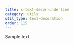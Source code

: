```yaml
---
title: s-text-decor-underline
category: utils
util_type: text-decoration
order: 115
---
```

<p class="s-text-decor-underline">Sample text</p>